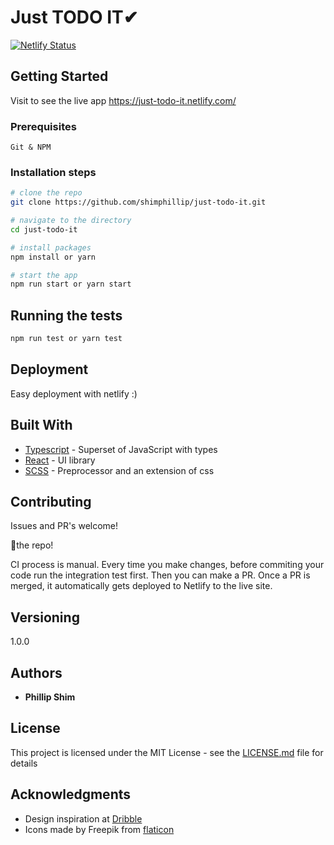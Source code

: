 # Just TODO IT✔

[![Netlify Status](https://api.netlify.com/api/v1/badges/269d976f-916e-4d8e-bf6d-543af80892d8/deploy-status)](https://app.netlify.com/sites/just-todo-it/deploys)

## Getting Started

Visit to see the live app https://just-todo-it.netlify.com/

### Prerequisites

`Git & NPM`

### Installation steps

```zsh
# clone the repo
git clone https://github.com/shimphillip/just-todo-it.git

# navigate to the directory
cd just-todo-it

# install packages
npm install or yarn

# start the app
npm run start or yarn start
```

## Running the tests

```zsh
npm run test or yarn test
```

## Deployment

Easy deployment with netlify :)

## Built With

* [Typescript](http://www.dropwizard.io/1.0.2/docs/) - Superset of JavaScript with types
* [React](https://maven.apache.org/) - UI library
* [SCSS](https://rometools.github.io/rome/) - Preprocessor and an extension of css

## Contributing

Issues and PR's welcome!

🍴the repo!

CI process is manual. Every time you make changes, before commiting your code run the integration test first. Then you can make a PR. Once a PR is merged, it automatically gets deployed to Netlify to the live site.

## Versioning

1.0.0

## Authors

* **Phillip Shim**

## License

This project is licensed under the MIT License - see the [LICENSE.md](LICENSE.md) file for details

## Acknowledgments

* Design inspiration at [Dribble](https://dribbble.com/shots/6570568-Todo-List-App)
* Icons made by Freepik from [flaticon](https://www.flaticon.com/)
